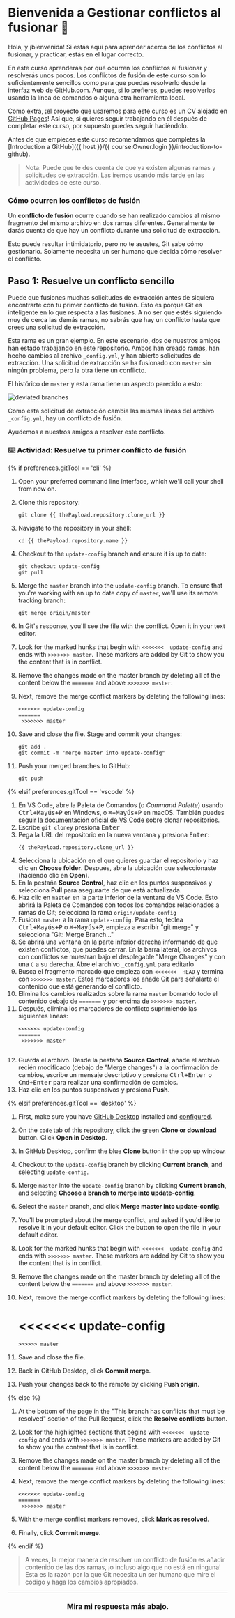 # Bienvenida a Gestionar conflictos al fusionar :tada:

Hola, y ¡bienvenida! Si estás aquí para aprender acerca de los conflictos al fusionar, y practicar, estás en el lugar correcto.

En este curso aprenderás por qué ocurren los conflictos al fusionar y resolverás unos pocos. Los conflictos de fusión de este curso son lo suficientemente sencillos como para que puedas resolverlo desde la interfaz web de GitHub.com. Aunque, si lo prefieres, puedes resolverlos usando la línea de comandos o alguna otra herramienta local.

Como extra, ¡el proyecto que usaremos para este curso es un CV alojado en [GitHub Pages](https://help.github.com/en/categories/github-pages-basics)! Así que, si quieres seguir trabajando en él después de completar este curso, por supuesto puedes seguir haciéndolo.

Antes de que empieces este curso recomendamos que completes la [Introduction a GitHub]({{ host }}/{{ course.Owner.login }}/introduction-to-github). 

> Nota: Puede que te des cuenta de que ya existen algunas ramas y solicitudes de extracción. Las iremos usando más tarde en las actividades de este curso.

### Cómo ocurren los conflictos de fusión

Un **conflicto de fusión** ocurre cuando se han realizado cambios al mismo fragmento del mismo archivo en dos ramas diferentes. Generalmente te darás cuenta de que hay un conflicto durante una solicitud de extracción.

Esto puede resultar intimidatorio, pero no te asustes, Git sabe cómo gestionarlo. Solamente necesita un ser humano que decida cómo resolver el conflicto.

## Paso 1: Resuelve un conflicto sencillo

Puede que fusiones muchas solicitudes de extracción antes de siquiera encontrarte con tu primer conflicto de fusión. Esto es porque Git es inteligente en lo que respecta a las fusiones. A no ser que estés siguiendo muy de cerca las demás ramas, no sabrás que hay un conflicto hasta que crees una solicitud de extracción.

Esta rama es un gran ejemplo. En este escenario, dos de nuestros amigos han estado trabajando en este repositorio. Ambos han creado ramas, han hecho cambios al archivo `_config.yml`, y han abierto solicitudes de extracción. Una solicitud de extracción se ha fusionado con `master` sin ningún problema, pero la otra tiene un conflicto.

El histórico de `master` y esta rama tiene un aspecto parecido a esto:

![deviated branches](https://user-images.githubusercontent.com/13326548/36703493-b8f4d5ee-1b10-11e8-9f95-4ec9993fe704.png)

Como esta solicitud de extracción cambia las mismas líneas del archivo `_config.yml`, hay un conflicto de fusión. 

Ayudemos a nuestros amigos a resolver este conflicto.

### :keyboard: Actividad: Resuelve tu primer conflicto de fusión

{% if preferences.gitTool == 'cli' %}

1. Open your preferred command line interface, which we'll call your shell from now on.
1. Clone this repository:
      ```shell
     git clone {{ thePayload.repository.clone_url }}
      ```
1. Navigate to the repository in your shell:
      ```shell
      cd {{ thePayload.repository.name }}
      ```
1. Checkout to the `update-config` branch and ensure it is up to date:
    ```shell
    git checkout update-config
    git pull
    ```
1. Merge the `master` branch into the `update-config` branch. To ensure that you're working with an up to date copy of `master`, we'll use its remote tracking branch:
    ```shell
    git merge origin/master
    ```
1. In Git's response, you'll see the file with the conflict. Open it in your text editor.
1. Look for the marked hunks that begin with  `<<<<<<<  update-config` and ends with `>>>>>>> master`. These markers are added by Git to show you the content that is in conflict.
1. Remove the changes made on the master branch by deleting all of the content below the `=======` and above `>>>>>>> master`.
1. Next, remove the merge conflict markers by deleting the following lines:

       <<<<<<< update-config
       =======
        >>>>>>> master

1. Save and close the file. Stage and commit your changes:
    ```shell
    git add .
    git commit -m "merge master into update-config"
    ```
1. Push your merged branches to GitHub:
    ```shell
    git push
    ```

{% elsif preferences.gitTool == 'vscode' %}
1. En VS Code, abre la Paleta de Comandos (o _Command Palette_) usando <kbd>Ctrl+Mayús+P</kbd> en Windows, o <kbd>⌘+Mayús+P</kbd> en macOS. También puedes seguir [la documentación oficial de VS Code](https://code.visualstudio.com/docs/editor/versioncontrol#_cloning-a-repository) sobre clonar repositorios.
1. Escribe `git clone`y presiona <kbd>Enter</kbd>
2. Pega la URL del repositorio en la nueva ventana y presiona <kbd>Enter</kbd>:
      ```shell
      {{ thePayload.repository.clone_url }}
      ```
3. Selecciona la ubicación en el que quieres guardar el repositorio y haz clic en **Choose folder**. Después, abre la ubicación que seleccionaste (haciendo clic en **Open**).  
4.  En la pestaña **Source Control**, haz clic en los puntos suspensivos y selecciona **Pull** para asegurarte de que está actualizada.
5. Haz clic en `master` en la parte inferior de la ventana de VS Code. Esto abrirá la Paleta de Comandos con todos los comandos relacionados a ramas de Git; selecciona la rama `origin/update-config` 
6. Fusiona `master` a la rama `update-config`. Para esto, teclea <kbd>Ctrl+Mayús+P</kbd> o <kbd>⌘+Mayús+P</kbd>, empieza a escribir "git merge" y selecciona "Git: Merge Branch..."
7. Se abrirá una ventana en la parte inferior derecha informando de que existen conflictos, que puedes cerrar. En la barra lateral, los archivos con conflictos se muestran bajo el desplegable "Merge Changes" y con una `C` a su derecha. Abre el archivo `_config.yml` para editarlo
8. Busca el fragmento marcado que empieza con `<<<<<<<  HEAD` y termina con `>>>>>>> master`. Estos marcadores los añade Git para señalarte el contenido que está generando el conflicto. 
9.  Elimina los cambios realizados sobre la rama `master` borrando todo el contenido debajo de `=======` y por encima de `>>>>>>> master`.
10. Después, elimina los marcadores de conflicto suprimiendo las siguientes líneas:
       ```
       <<<<<<< update-config
       =======
        >>>>>>> master
        
11. Guarda el archivo. Desde la pestaña **Source Control**, añade el archivo recién modificado (debajo de "Merge changes") a la confirmación de cambios, escribe un mensaje descriptivo y presiona <kbd>Ctrl+Enter</kbd> o <kbd>Cmd+Enter</kbd> para realizar una confirmación de cambios.
12. Haz clic en los puntos suspensivos y presiona **Push**.

{% elsif preferences.gitTool == 'desktop' %}

1. First, make sure you have [GitHub Desktop](https://desktop.github.com/) installed and [configured](https://help.github.com/en/desktop/getting-started-with-github-desktop/authenticating-to-github). 
2. On the `code` tab of this repository, click the green **Clone or download** button. Click **Open in Desktop**. 
3. In GitHub Desktop, confirm the blue **Clone** button in the pop up window. 
4. Checkout to the `update-config` branch by clicking **Current branch**, and selecting `update-config`. 
5. Merge `master` into the `update-config` branch by clicking **Current branch**, and selecting **Choose a branch to merge into update-config**. 
6. Select the `master` branch, and click **Merge master into update-config**.
7. You'll be prompted about the merge conflict, and asked if you'd like to resolve it in your default editor. Click the button to open the file in your default editor. 
8. Look for the marked hunks that begin with  `<<<<<<<  update-config` and ends with `>>>>>>> master`. These markers are added by Git to show you the content that is in conflict.
9. Remove the changes made on the master branch by deleting all of the content below the `=======` and above `>>>>>>> master`.
10. Next, remove the merge conflict markers by deleting the following lines:

       <<<<<<< update-config
       =======
        >>>>>> master

11. Save and close the file.
12. Back in GitHub Desktop, click **Commit merge**.
13. Push your changes back to the remote by clicking **Push origin**.

{% else %}

1. At the bottom of the page in the "This branch has conflicts that must be resolved" section of the Pull Request, click the **Resolve conflicts** button.
2. Look for the highlighted sections that begins with  `<<<<<<<  update-config` and ends with `>>>>>>> master`. These markers are added by Git to show you the content that is in conflict.
3. Remove the changes made on the master branch by deleting all of the content below the `=======` and above `>>>>>>> master`.
4. Next, remove the merge conflict markers by deleting the following lines:

       <<<<<<< update-config
       =======
        >>>>>>> master

5. With the merge conflict markers removed, click **Mark as resolved**.
6. Finally, click **Commit merge**.

{% endif %}

> A veces, la mejor manera de resolver un conflicto de fusión es añadir contenido de las dos ramas, ¡o incluso algo que no está en ninguna! Esta es la razón por la que Git necesita un ser humano que mire el código y haga los cambios apropiados.

<hr>
<h3 align="center">Mira mi respuesta más abajo.</h3>

